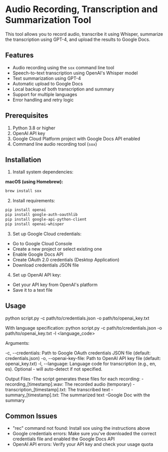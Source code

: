 # Audio Recording, Transcription and Summarization Tool

This tool allows you to record audio, transcribe it using Whisper, summarize the transcription using GPT-4, and upload the results to Google Docs.

## Features

- Audio recording using the `sox` command line tool
- Speech-to-text transcription using OpenAI's Whisper model
- Text summarization using GPT-4
- Automatic upload to Google Docs
- Local backup of both transcription and summary
- Support for multiple languages
- Error handling and retry logic

## Prerequisites

1. Python 3.8 or higher
2. OpenAI API key
3. Google Cloud Platform project with Google Docs API enabled
4. Command line audio recording tool (`sox`)

## Installation

1. Install system dependencies:

  **macOS (using Homebrew):**
  ```bash
  brew install sox
  ```

2. Install requirements:
```bash
pip install openai
pip install google-auth-oauthlib
pip install google-api-python-client
pip install openai-whisper
```

3. Set up Google Cloud credentials:
- Go to Google Cloud Console
- Create a new project or select existing one
- Enable Google Docs API
- Create OAuth 2.0 credentials (Desktop Application)
- Download credentials JSON file

4. Set up OpenAI API key:
- Get your API key from OpenAI's platform
- Save it to a text file

## Usage

python script.py -c path/to/credentials.json -o path/to/openai_key.txt

With language specification:
python script.py -c path/to/credentials.json -o path/to/openai_key.txt -l <language_code>

Arguments:

-c, --credentials: Path to Google OAuth credentials JSON file (default: credentials.json)
-o, --openai-key-file: Path to OpenAI API key file (default: openai_key.txt)
-l, --language: Language code for transcription (e.g., en, es). Optional - will auto-detect if not specified.


Output Files
-The script generates these files for each recording:
-recording_[timestamp].wav: The recorded audio (temporary)
-transcription_[timestamp].txt: The transcribed text
-summary_[timestamp].txt: The summarized text
-Google Doc with the summary

## Common Issues

- "rec" command not found: Install sox using the instructions above
- Google credentials errors: Make sure you've downloaded the correct credentials file and enabled the Google Docs API
- OpenAI API errors: Verify your API key and check your usage quota

